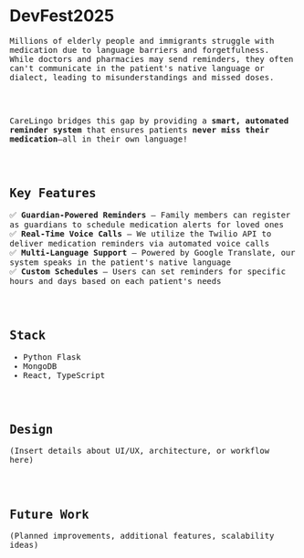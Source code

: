 # DevFest2025

<samp>
Millions of elderly people and immigrants struggle with medication due to language barriers and forgetfulness.  
While doctors and pharmacies may send reminders, they often can't communicate in the patient's native language or dialect,  
leading to misunderstandings and missed doses.

</br></br>

CareLingo bridges this gap by providing a **smart, automated reminder system** that ensures patients **never miss their medication**—all in their own language!

</br></br>

<h2>Key Features</h2>

✅ <b>Guardian-Powered Reminders</b> – Family members can register as guardians to schedule medication alerts for loved ones  
✅ <b>Real-Time Voice Calls</b> – We utilize the Twilio API to deliver medication reminders via automated voice calls  
✅ <b>Multi-Language Support</b> – Powered by Google Translate, our system speaks in the patient's native language  
✅ <b>Custom Schedules</b> – Users can set reminders for specific hours and days based on each patient's needs  

</br></br>

<h2>Stack</h2>

- Python Flask  
- MongoDB  
- React, TypeScript  

</br></br>

<h2>Design</h2>

(Insert details about UI/UX, architecture, or workflow here)  

</br></br>

<h2>Future Work</h2>

(Planned improvements, additional features, scalability ideas)  

</samp>
